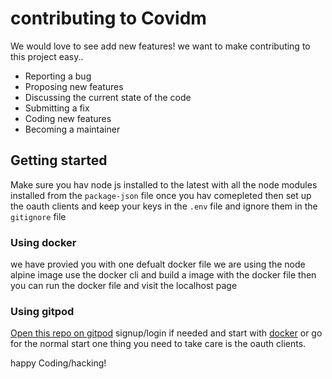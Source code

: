 # contributing to Covidm 

We would love to see add new features! we want to make contributing to this project easy..

- Reporting a bug
- Proposing new features
- Discussing the current state of the code
- Submitting a fix
- Coding new features
- Becoming a maintainer

## Getting started
Make sure you hav node js installed to the latest with all the node modules installed from the `package-json` file once you hav comepleted then set up the oauth clients and keep your keys in the `.env` file and ignore them in the `gitignore` file

### Using docker

we have provied you with one defualt docker file we are using the node alpine image use the docker cli and build a image with the docker file 
then you can run the docker file and visit the localhost page 


### Using gitpod

[Open this repo on gitpod](https://rose-baboon-xp8htqi6.ws-us16.gitpod.io/) signup/login if needed and start with [docker](#using-docker) or go for the normal start one thing you need to take care is the oauth clients.

happy Coding/hacking!

